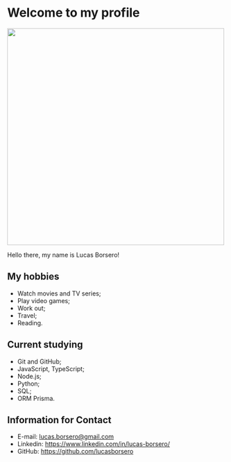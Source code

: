 # Welcome to my profile

<img src="https://i.pinimg.com/originals/0a/4d/cb/0a4dcb92fa2d3c601b58d72720d6bec4.jpg" width=500></img>

Hello there, my name is Lucas Borsero!

## My hobbies

- Watch movies and TV series;
- Play video games;
- Work out;
- Travel;
- Reading.

## Current studying

- Git and GitHub;
- JavaScript, TypeScript;
- Node.js;
- Python;
- SQL;
- ORM Prisma.

## Information for Contact

- E-mail: lucas.borsero@gmail.com
- Linkedin: https://www.linkedin.com/in/lucas-borsero/
- GitHub: https://github.com/lucasborsero
